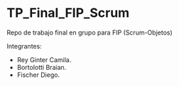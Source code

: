 # TP_Final_FIP_Scrum

Repo de trabajo final en grupo para FIP (Scrum-Objetos)

Integrantes: 
- Rey Ginter Camila.
- Bortolotti Braian.
- Fischer Diego.